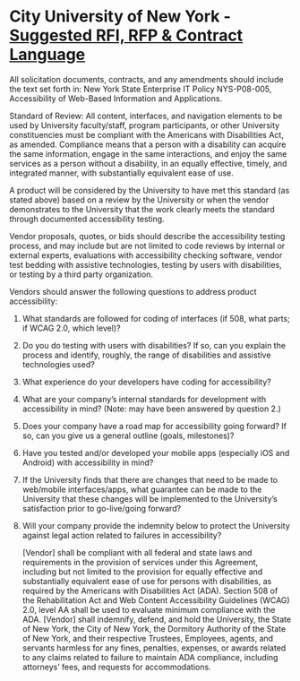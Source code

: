 # City University of New York - [Suggested RFI, RFP & Contract Language](http://www2.cuny.edu/accessibility/procurement/#language)

All solicitation documents, contracts, and any amendments should include the text set forth in: New York State Enterprise IT Policy NYS-P08-005, Accessibility of Web-Based Information and Applications.

Standard of Review: All content, interfaces, and navigation elements to be used by University faculty/staff, program participants, or other University constituencies must be compliant with the Americans with Disabilities Act, as amended. Compliance means that a person with a disability can acquire the same information, engage in the same interactions, and enjoy the same services as a person without a disability, in an equally effective, timely, and integrated manner, with substantially equivalent ease of use.

A product will be considered by the University to have met this standard (as stated above) based on a review by the University or when the vendor demonstrates to the University that the work clearly meets the standard through documented accessibility testing.

Vendor proposals, quotes, or bids should describe the accessibility testing process, and may include but are not limited to code reviews by internal or external experts, evaluations with accessibility checking software, vendor test bedding with assistive technologies, testing by users with disabilities, or testing by a third party organization.

Vendors should answer the following questions to address product accessibility:

1. What standards are followed for coding of interfaces (if 508, what parts; if WCAG 2.0, which level)?
2. Do you do testing with users with disabilities? If so, can you explain the process and identify, roughly, the range of disabilities and assistive technologies used?
3. What experience do your developers have coding for accessibility?
4. What are your company’s internal standards for development with accessibility in mind? (Note: may have been answered by question 2.)
5. Does your company have a road map for accessibility going forward? If so, can you give us a general outline (goals, milestones)?
6. Have you tested and/or developed your mobile apps (especially iOS and Android) with accessibility in mind?
7. If the University finds that there are changes that need to be made to web/mobile interfaces/apps, what guarantee can be made to the University that these changes will be implemented to the University’s satisfaction prior to go-live/going forward?
8. Will your company provide the indemnity below to protect the University against legal action related to failures in accessibility?

    [Vendor] shall be compliant with all federal and state laws and requirements in the provision
    of services under this Agreement, including but not limited to the provision for equally effective 
    and substantially equivalent ease of use for persons with disabilities, as required by the Americans 
    with Disabilities Act (ADA).  Section 508 of the Rehabilitation Act and Web Content Accessibility 
    Guidelines (WCAG) 2.0, level AA shall be used to evaluate minimum compliance with the ADA. [Vendor] 
    shall indemnify, defend, and hold the University, the State of New York, the City of New York, the 
    Dormitory Authority of the State of New York, and their respective Trustees, Employees, agents, and 
    servants harmless for any fines, penalties, expenses, or awards related to any claims related to 
    failure to maintain ADA compliance, including attorneys’ fees, and requests for accommodations.
